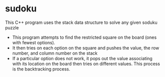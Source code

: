 # sudoku
This C++ program uses the stack data structure to solve any given soduku puzzle
- This program attempts to find the restricted square on the board (ones with fewest options).
- It then tries on each option on the square and pushes the value, the row number, and column number on the stack
- If a particular option does not work, it pops out the value associating with its location on the board then tries on different values. This process is the backtracking process. 

